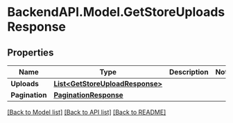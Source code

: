 # BackendAPI.Model.GetStoreUploadsResponse

## Properties

Name | Type | Description | Notes
------------ | ------------- | ------------- | -------------
**Uploads** | [**List&lt;GetStoreUploadResponse&gt;**](GetStoreUploadResponse.md) |  | 
**Pagination** | [**PaginationResponse**](PaginationResponse.md) |  | 

[[Back to Model list]](../README.md#documentation-for-models) [[Back to API list]](../README.md#documentation-for-api-endpoints) [[Back to README]](../README.md)

